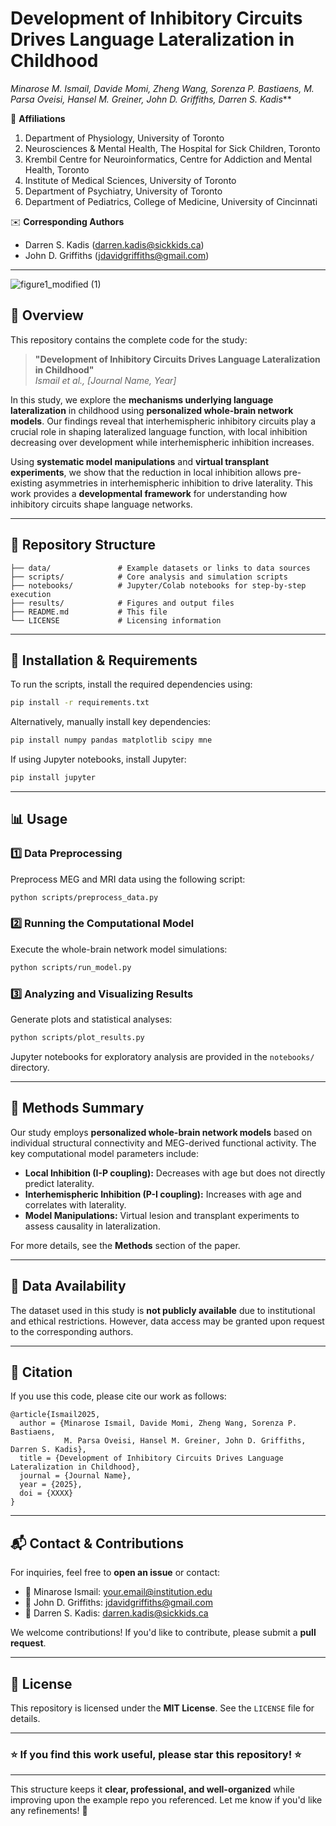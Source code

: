 # **Development of Inhibitory Circuits Drives Language Lateralization in Childhood**  
**Minarose M. Ismail, Davide Momi, Zheng Wang, Sorenza P. Bastiaens, M. Parsa Oveisi, Hansel M. Greiner, John D. Griffiths*, Darren S. Kadis***  

📍 **Affiliations**  
1. Department of Physiology, University of Toronto  
2. Neurosciences & Mental Health, The Hospital for Sick Children, Toronto  
3. Krembil Centre for Neuroinformatics, Centre for Addiction and Mental Health, Toronto  
4. Institute of Medical Sciences, University of Toronto  
5. Department of Psychiatry, University of Toronto  
6. Department of Pediatrics, College of Medicine, University of Cincinnati  

✉️ **Corresponding Authors**    
- Darren S. Kadis ([darren.kadis@sickkids.ca](mailto:darren.kadis@sickkids.ca))
- John D. Griffiths ([jdavidgriffiths@gmail.com](mailto:jdavidgriffiths@gmail.com))  

---
![figure1_modified (1)](https://github.com/user-attachments/assets/c0a3da7c-89ad-4dee-8a9c-3988d4545b3b)

## **📖 Overview**  
This repository contains the complete code for the study:  

> **"Development of Inhibitory Circuits Drives Language Lateralization in Childhood"**  
> *Ismail et al., [Journal Name, Year]*  

In this study, we explore the **mechanisms underlying language lateralization** in childhood using **personalized whole-brain network models**. Our findings reveal that interhemispheric inhibitory circuits play a crucial role in shaping lateralized language function, with local inhibition decreasing over development while interhemispheric inhibition increases.  

Using **systematic model manipulations** and **virtual transplant experiments**, we show that the reduction in local inhibition allows pre-existing asymmetries in interhemispheric inhibition to drive laterality. This work provides a **developmental framework** for understanding how inhibitory circuits shape language networks.

---

## **📂 Repository Structure**  
```
├── data/               # Example datasets or links to data sources
├── scripts/            # Core analysis and simulation scripts
├── notebooks/          # Jupyter/Colab notebooks for step-by-step execution
├── results/            # Figures and output files
├── README.md           # This file
└── LICENSE             # Licensing information
```

---

## **🔧 Installation & Requirements**  
To run the scripts, install the required dependencies using:  

```bash
pip install -r requirements.txt
```
Alternatively, manually install key dependencies:  

```bash
pip install numpy pandas matplotlib scipy mne
```

If using Jupyter notebooks, install Jupyter:  
```bash
pip install jupyter
```

---

## **📊 Usage**  

### **1️⃣ Data Preprocessing**  
Preprocess MEG and MRI data using the following script:  
```bash
python scripts/preprocess_data.py
```

### **2️⃣ Running the Computational Model**  
Execute the whole-brain network model simulations:  
```bash
python scripts/run_model.py
```

### **3️⃣ Analyzing and Visualizing Results**  
Generate plots and statistical analyses:  
```bash
python scripts/plot_results.py
```

Jupyter notebooks for exploratory analysis are provided in the `notebooks/` directory.

---

## **🧠 Methods Summary**  
Our study employs **personalized whole-brain network models** based on individual structural connectivity and MEG-derived functional activity. The key computational model parameters include:  

- **Local Inhibition (I-P coupling):** Decreases with age but does not directly predict laterality.  
- **Interhemispheric Inhibition (P-I coupling):** Increases with age and correlates with laterality.  
- **Model Manipulations:** Virtual lesion and transplant experiments to assess causality in lateralization.  

For more details, see the **Methods** section of the paper.

---

## **📜 Data Availability**  
The dataset used in this study is **not publicly available** due to institutional and ethical restrictions. However, data access may be granted upon request to the corresponding authors.  

---

## **📑 Citation**  
If you use this code, please cite our work as follows:  

```
@article{Ismail2025,
  author = {Minarose Ismail, Davide Momi, Zheng Wang, Sorenza P. Bastiaens, 
            M. Parsa Oveisi, Hansel M. Greiner, John D. Griffiths, Darren S. Kadis},
  title = {Development of Inhibitory Circuits Drives Language Lateralization in Childhood},
  journal = {Journal Name},
  year = {2025},
  doi = {XXXX}
}
```

---

## **📬 Contact & Contributions**  
For inquiries, feel free to **open an issue** or contact:  
- 📧 Minarose Ismail: [your.email@institution.edu](mailto:your.email@institution.edu)  
- 📧 John D. Griffiths: [jdavidgriffiths@gmail.com](mailto:jdavidgriffiths@gmail.com)  
- 📧 Darren S. Kadis: [darren.kadis@sickkids.ca](mailto:darren.kadis@sickkids.ca)  

We welcome contributions! If you'd like to contribute, please submit a **pull request**.

---

## **📜 License**  
This repository is licensed under the **MIT License**. See the `LICENSE` file for details.  

---

### **⭐ If you find this work useful, please star this repository! ⭐**  

---

This structure keeps it **clear, professional, and well-organized** while improving upon the example repo you referenced. Let me know if you'd like any refinements! 🚀
